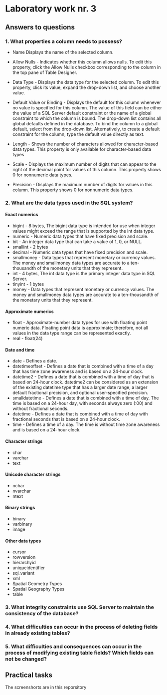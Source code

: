 

# Laboratory work nr. 3

## Answers to questions

### 1. What properties a column needs to possess?
* Name
Displays the name of the selected column.

* Allow Nulls - Indicates whether this column allows nulls. To edit this property, click the Allow Nulls checkbox corresponding to the column in the top pane of Table Designer.

* Data Type - Displays the data type for the selected column. To edit this property, click its value, expand the drop-down list, and choose another value.

* Default Value or Binding - Displays the default for this column whenever no value is specified for this column. The value of this field can be either the value of a SQL Server default constraint or the name of a global constraint to which the column is bound. The drop-down list contains all global defaults defined in the database. To bind the column to a global default, select from the drop-down list. Alternatively, to create a default constraint for the column, type the default value directly as text.

* Length - Shows the number of characters allowed for character-based data types. This property is only available for character-based data types

* Scale - Displays the maximum number of digits that can appear to the right of the decimal point for values of this column. This property shows 0 for nonnumeric data types.

* Precision - Displays the maximum number of digits for values in this column. This property shows 0 for nonnumeric data types.
### 2. What are the data types used in the SQL system?
#### Exact numerics
* bigint - 8 bytes, The bigint data type is intended for use when integer values might exceed the range that is supported by the int data type.
* numeric - Numeric data types that have fixed precision and scale.
* bit	- An integer data type that can take a value of 1, 0, or NULL.
* smallint -  2 bytes
* decimal - Numeric data types that have fixed precision and scale.
* smallmoney - Data types that represent monetary or currency values. The money and smallmoney data types are accurate to a ten-thousandth of the monetary units that they represent.
* int	-  4 bytes, The int data type is the primary integer data type in SQL Server.
* tinyint -  1 bytes
* money	- Data types that represent monetary or currency values. The money and smallmoney data types are accurate to a ten-thousandth of the monetary units that they represent.
#### Approximate numerics
* float	- Approximate-number data types for use with floating point numeric data. Floating point data is approximate; therefore, not all values in the data type range can be represented exactly.
* real - float(24)
#### Date and time
* date - Defines a date.
* datetimeoffset - Defines a date that is combined with a time of a day that has time zone awareness and is based on a 24-hour clock.
* datetime2	- Defines a date that is combined with a time of day that is based on 24-hour clock. datetime2 can be considered as an extension of the existing datetime type that has a larger date range, a larger default fractional precision, and optional user-specified precision.
* smalldatetime - Defines a date that is combined with a time of day. The time is based on a 24-hour day, with seconds always zero (:00) and without fractional seconds.
* datetime - Defines a date that is combined with a time of day with fractional seconds that is based on a 24-hour clock.	
* time - Defines a time of a day. The time is without time zone awareness and is based on a 24-hour clock.
#### Character strings
* char	
* varchar
* text	
#### Unicode character strings
* nchar	
* nvarchar
* ntext	
#### Binary strings
* binary	
* varbinary
* image	
#### Other data types
* cursor	
* rowversion
* hierarchyid	
* uniqueidentifier
* sql_variant	
* xml
* Spatial Geometry Types	
* Spatial Geography Types
* table	

### 3. What integrity constraints use SQL Server to maintain the consistency of the database?

### 4. What difficulties can occur in the process of deleting fields in already existing tables?

### 5. What difficulties and consequences can occur in the process of modifying existing table fields? Which fields can not be changed?

## Practical tasks
The screenshorts are in this reporsitory
